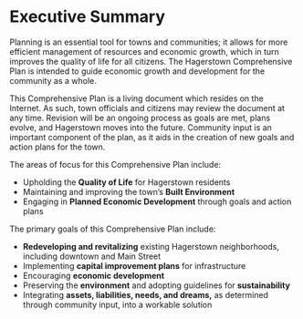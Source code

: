 # Executive Summary

Planning is an essential tool for towns and communities; it allows for more efficient management of resources and economic growth, which in turn improves the quality of life for all citizens.  The Hagerstown Comprehensive Plan is intended to guide economic growth and development for the community as a whole. 

This Comprehensive Plan is a living document which resides on the Internet.  As such, town officials and citizens may review the document at any time.  Revision will be an ongoing process as goals are met, plans evolve, and Hagerstown moves into the future.  Community input is an important component of the plan, as it aids in the creation of new goals and action plans for the town.

The areas of focus for this Comprehensive Plan include: 

- Upholding the **Quality of Life** for Hagerstown residents
- Maintaining and improving the town’s **Built Environment**
- Engaging in **Planned Economic Development** through goals and action plans


The primary goals of this Comprehensive Plan include:

- **Redeveloping and revitalizing** existing Hagerstown neighborhoods, including downtown and Main Street
- Implementing **capital improvement plans** for infrastructure
- Encouraging **economic development**
- Preserving the **environment** and adopting guidelines for **sustainability**
- Integrating **assets, liabilities, needs, and dreams,** as determined through community input, into a workable solution
